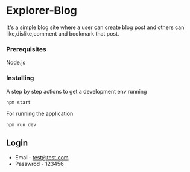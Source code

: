# Explorer-Blog
It's a simple blog site where a user can create blog post and others can like,dislike,comment and bookmark that post.

### Prerequisites

Node.js

### Installing

A step by step actions to get a development env running

```
npm start
```

For running the application

```
npm run dev
```
## Login

* Email- test@test.com
* Passwrod - 123456
